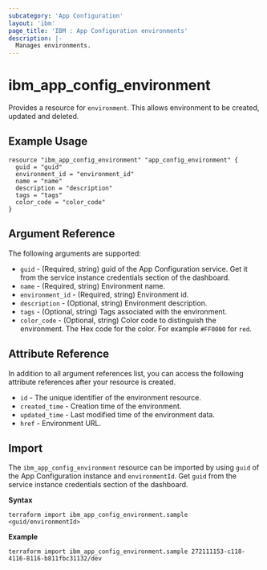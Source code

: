 ```yaml
---
subcategory: 'App Configuration'
layout: 'ibm'
page_title: 'IBM : App Configuration environments'
description: |-
  Manages environments.
---
```


# ibm_app_config_environment

Provides a resource for `environment`. This allows environment to be created, updated and deleted.

## Example Usage

```hcl
resource "ibm_app_config_environment" "app_config_environment" {
  guid = "guid"
  environment_id = "environment_id"
  name = "name"
  description = "description"
  tags = "tags"
  color_code = "color_code"
}
```

## Argument Reference

The following arguments are supported:

- `guid` - (Required, string) guid of the App Configuration service. Get it from the service instance credentials section of the dashboard.
- `name` - (Required, string) Environment name.
- `environment_id` - (Required, string) Environment id.
- `description` - (Optional, string) Environment description.
- `tags` - (Optional, string) Tags associated with the environment.
- `color_code` - (Optional, string) Color code to distinguish the environment. The Hex code for the color. For example `#FF0000` for `red`.

## Attribute Reference

In addition to all argument references list, you can access the following attribute references after your resource is created.

- `id` - The unique identifier of the environment resource.
- `created_time` - Creation time of the environment.
- `updated_time` - Last modified time of the environment data.
- `href` - Environment URL.

## Import

The `ibm_app_config_environment` resource can be imported by using `guid` of the App Configuration instance and `environmentId`. Get `guid` from the service instance credentials section of the dashboard.

**Syntax**

```
terraform import ibm_app_config_environment.sample  <guid/environmentId>

```

**Example**

```
terraform import ibm_app_config_environment.sample 272111153-c118-4116-8116-b811fbc31132/dev
```

